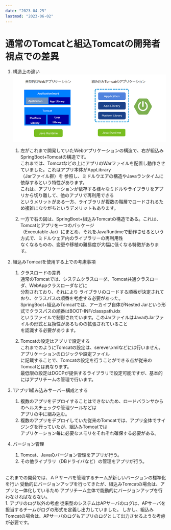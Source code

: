 ```yaml
---
date: "2023-04-25"
lastmod: "2023-06-02"
---
```


# 通常のTomcatと組込Tomcatの開発者視点での差異

1. 構造上の違い
![pict](./files/tom001.png)  

    1. 左がこれまで開発していたWebアプリケーションの構造で、右が組込みSpringBoot+Tomcatの構造です。  
これまでは、Tomcatなどの上にアプリのWarファイルを配置し動作させていました。これはアプリ本体がAppLibrary  
（Jarファイル群）を  参照し、ミドルウエアの構造やJavaランタイムに依存するという特性があります。  
これは、アプリケーションが依存する様々なミドルやライブラリをアプリから切り離して、他のアプリで再利用できる  
というメリットがある一方、ライブラリが複数の階層でロードされるため複雑になりがちというデメリットもあります。　　

    1. 一方で右の図は、SpringBoot+組込みTomcatの構造である。これは、Tomcatとアプリを一つのパッケージ  
（Executable Jar）にまとめ、それをJavaRuntimeで動作させるという方式で、ミドルウェア内のライブラリーの再利用性  
なくなるものの、変更や移植の難易度が大幅に低くなる特徴があります。

1. 組込みTomcatを使用する上での考慮事項
    1. クラスロードの差異  
 通常のTomcatでは、システムクラスローダ、Tomcat共通クラスローダ、WebAppクラスローダなどに   
 分割されており、それにより  ライブラリのロードする順番が決定されており、クラスパスの順番を考慮する必要があった。  
 SpringBoot+組込みTomcatでは、アーカイブ自体がNested Jarという形式でクラスパスの順番はBOOT-INF/classpath.idx  
 というファイルで制御されています。このJarファイルはJavaのJarファイルの形式と互換性があるものの拡張されていること  
 を認識する必要があります。

    1. Tomcatの設定はアプリで設定する  
これまでのようにTomcatの設定は、serever.xmlなどには行いません。アプリケーションのロジックや設定ファイル  
に記載することで、Tomcatの設定を行うことができる点が従来のTomcatとは異なります。  
最低限の設定はDGCPが提供するライブラリで設定可能ですが、基本的にはアプリチームの管理で行います。  


1. 1アプリ1組み込みサーバー構成とする
    1. 複数のアプリをデプロイすることはできないため、ロードバランサからのヘルスチェックや管理ツールなどは  
 アプリの中に組み込む。  
    1. 複数のアプリをデプロイしていた従来のTomcatでは、アプリ全体でサイジングを行っていたが、組込みTomcatでは  
 アプリケーション毎に必要なメモリをそれぞれ確保する必要がある。

1. バージョン管理
    1. Tomcat、Javaのバージョン管理をアプリが行う。  
    1. その他ライブラリ（DBドライバなど）の管理をアプリが行う。  
<br>
これまでの開発では、ＡＰサーバを管理するチームが新しいバージョンの標準化を行い  
受動的にバージョンアップを行ってきたが、組込みTomcatの場合は、アプリと一体化しているため  
アプリチーム主体で能動的にバージョンアップを行わなければならない。  
<br>
1. アプリのログ以外の考慮
従来型のシステムはAPサーバのログは、APサーバを担当するチームがログの形式を定義し出力していました。  
しかし、組込みTomcatの場合は、APサーバのログもアプリのログとして出力させるような考慮が必要です。



